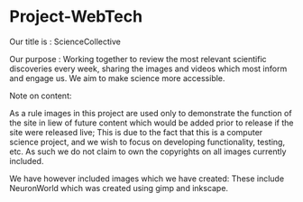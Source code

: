 # Project-WebTech

Our title is : ScienceCollective

Our purpose : Working together to review the most relevant scientific discoveries every week, sharing the images and videos which most inform and engage us. We aim to make science more accessible.

Note on content:

As a rule images in this project are used only to demonstrate the function of the site in liew of future content which would be added prior to release if the site were released live; This is due to the fact that this is a computer science project, and we wish to focus on developing functionality, testing, etc. As such we do not claim to own the copyrights on all images currently included.

We have however included images which we have created:
These include NeuronWorld which was created using gimp and inkscape.

